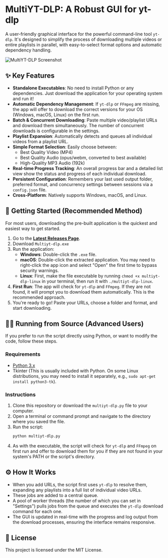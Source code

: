 # MultiYT-DLP: A Robust GUI for yt-dlp

A user-friendly graphical interface for the powerful command-line tool `yt-dlp`. It's designed to simplify the process of downloading multiple videos or entire playlists in parallel, with easy-to-select format options and automatic dependency handling.

![MultiYT-DLP Screenshot](https://github.com/user-attachments/assets/70fbc989-ff35-44a6-be63-5c600b5d193f)

## ✨ Key Features

-   **Standalone Executables**: No need to install Python or any dependencies. Just download the application for your operating system and run it!
-   **Automatic Dependency Management**: If `yt-dlp` or `FFmpeg` are missing, the app will offer to download the correct versions for your OS (Windows, macOS, Linux) on the first run.
-   **Batch & Concurrent Downloading**: Paste multiple video/playlist URLs and download them simultaneously. The number of concurrent downloads is configurable in the settings.
-   **Playlist Expansion**: Automatically detects and queues all individual videos from a playlist URL.
-   **Simple Format Selection**: Easily choose between:
    -   Best Quality Video (MP4)
    -   Best Quality Audio (opus/webm, converted to best available)
    -   High-Quality MP3 Audio (192k)
-   **Real-time Progress Tracking**: An overall progress bar and a detailed list view show the status and progress of each individual download.
-   **Persistent Configuration**: Remembers your last used output folder, preferred format, and concurrency settings between sessions via a `config.json` file.
-   **Cross-Platform**: Natively supports Windows, macOS, and Linux.

## 🚀 Getting Started (Recommended Method)

For most users, downloading the pre-built application is the quickest and easiest way to get started.

1.  Go to the [**Latest Releases Page**](https://github.com/zqily/multiyt-dlp/releases/latest).
2.  Download `Multiyt-dlp.exe`
3.  Run the application:
    -   **Windows**: Double-click the `.exe` file.
    -   **macOS**: Double-click the extracted application. You may need to right-click the app icon and select "Open" the first time to bypass security warnings.
    -   **Linux**: First, make the file executable by running `chmod +x multiyt-dlp-linux` in your terminal, then run it with `./multiyt-dlp-linux`.
4.  **First Run**: The app will check for `yt-dlp` and `FFmpeg`. If they are not found, it will prompt you to download them automatically. This is the recommended approach.
5.  You're ready to go! Paste your URLs, choose a folder and format, and start downloading.

## 👨‍💻 Running from Source (Advanced Users)

If you prefer to run the script directly using Python, or want to modify the code, follow these steps.

### Requirements

-   [Python 3.x](https://www.python.org/downloads/)
-   Tkinter (This is usually included with Python. On some Linux distributions, you may need to install it separately, e.g., `sudo apt-get install python3-tk`).

### Instructions

1.  Clone this repository or download the `multiyt-dlp.py` file to your computer.
2.  Open a terminal or command prompt and navigate to the directory where you saved the file.
3.  Run the script:
    ```bash
    python multiyt-dlp.py
    ```
4.  As with the executable, the script will check for `yt-dlp` and `FFmpeg` on first run and offer to download them for you if they are not found in your system's PATH or the script's directory.

## ⚙️ How It Works

-   When you add URLs, the script first uses `yt-dlp` to resolve them, expanding any playlists into a full list of individual video URLs.
-   These jobs are added to a central queue.
-   A pool of worker threads (the number of which you can set in "Settings") pulls jobs from the queue and executes the `yt-dlp` download command for each one.
-   The GUI is updated in real-time with the progress and log output from the download processes, ensuring the interface remains responsive.

## 📄 License

This project is licensed under the MIT License.
